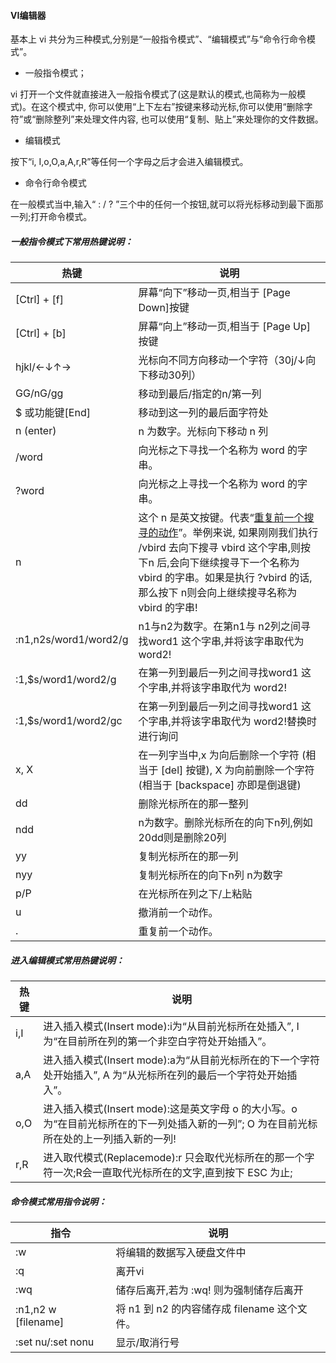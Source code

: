 #### VI编辑器 
基本上	vi	共分为三种模式,分别是“一般指令模式”、“编辑模式”与“命令行命令模式”。
* 一般指令模式；

vi	打开一个文件就直接进入一般指令模式了(这是默认的模式,也简称为一般模式)。在这个模式中,	你可以使用“上下左右”按键来移动光标,你可以使用“删除字符”或“删除整列”来处理文件内容,	也可以使用“复制、贴上”来处理你的文件数据。

* 编辑模式

按下“i,	I,o,O,a,A,r,R”等任何一个字母之后才会进入编辑模式。

* 命令行命令模式

在一般模式当中,输入“	:	/	?	”三个中的任何一个按钮,就可以将光标移动到最下面那一列;打开命令模式。


##### 一般指令模式下常用热键说明：
| 热键 | 说明 |
|-----|-----|
|[Ctrl]	+	[f]|屏幕“向下”移动一页,相当于	[Page	Down]按键	|
|[Ctrl]	+	[b]|屏幕“向上”移动一页,相当于	[Page	Up]	按键|
|hjkl/←↓↑→|光标向不同方向移动一个字符（30j/↓向下移动30列）|
|GG/nG/gg|移动到最后/指定的n/第一列|
|$	或功能键[End]|移动到这一列的最后面字符处|
|n (enter)|n	为数字。光标向下移动	n	列|
|/word|向光标之下寻找一个名称为	word	的字串。|
|?word|向光标之上寻找一个名称为	word	的字串。|
|n|这个	n	是英文按键。代表“<u>重复前一个搜寻的动作</u>”。举例来说,	如果刚刚我们执行	/vbird	去向下搜寻	vbird	这个字串,则按下n	后,会向下继续搜寻下一个名称为	vbird	的字串。如果是执行	?vbird	的话,那么按下	n则会向上继续搜寻名称为	vbird	的字串!|
|:n1,n2s/word1/word2/g|n1与n2为数字。在第n1与	n2列之间寻找word1	这个字串,并将该字串取代为	word2!|
|:1,$s/word1/word2/g|在第一列到最后一列之间寻找word1	这个字串,并将该字串取代为	word2!|
|:1,$s/word1/word2/gc|在第一列到最后一列之间寻找word1	这个字串,并将该字串取代为	word2!替换时进行询问|
|x,	X|在一列字当中,x	为向后删除一个字符	(相当于	[del]	按键),	X	为向前删除一个字符(相当于	[backspace]	亦即是倒退键)|
|dd|删除光标所在的那一整列|
|ndd|n为数字。删除光标所在的向下n列,例如20dd则是删除20列	|
|yy|复制光标所在的那一列	|
|nyy|复制光标所在的向下n列 n为数字	|
|p/P|在光标所在列之下/上粘贴	|
|u|撤消前一个动作。	|
|.|重复前一个动作。	|

##### 进入编辑模式常用热键说明：
| 热键 | 说明 |
|-----|-----|
|i,I|进入插入模式(Insert	mode):i为“从目前光标所在处插入”,	I为“在目前所在列的第一个非空白字符处开始插入”。|
|a,A|进入插入模式(Insert	mode):a为“从目前光标所在的下一个字符处开始插入”,	A	为“从光标所在列的最后一个字符处开始插入”。|
|o,O|进入插入模式(Insert	mode):这是英文字母	o	的大小写。o为“在目前光标所在的下一列处插入新的一列”;	O	为在目前光标所在处的上一列插入新的一列!|
|r,R|进入取代模式(Replacemode):r	只会取代光标所在的那一个字符一次;R会一直取代光标所在的文字,直到按下	ESC	为止;|

##### 命令模式常用指令说明：
| 指令 | 说明 |
|-----|-----|
|:w|将编辑的数据写入硬盘文件中|
|:q|离开vi|
|:wq|储存后离开,若为	:wq!	则为强制储存后离开	|
|:n1,n2	w	[filename]|将	n1	到	n2	的内容储存成	filename	这个文件。	|
|:set	nu/:set	nonu|显示/取消行号	|

